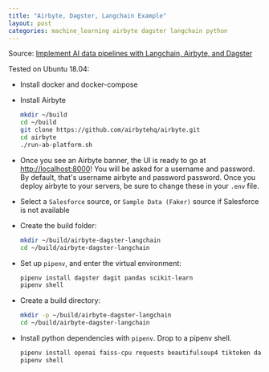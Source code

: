 ```yaml
---
title: "Airbyte, Dagster, Langchain Example"
layout: post
categories: machine_learning airbyte dagster langchain python
---
```


Source: [Implement AI data pipelines with Langchain, Airbyte, and Dagster](https://airbyte.com/tutorials/implement-ai-data-pipelines-with-langchain-airbyte-and-dagster)

Tested on Ubuntu 18.04:
* Install docker and docker-compose
* Install Airbyte
    ```bash
    mkdir ~/build
    cd ~/build
    git clone https://github.com/airbytehq/airbyte.git
    cd airbyte
    ./run-ab-platform.sh 
    ```
* Once you see an Airbyte banner, the UI is ready to go at [http://localhost:8000](http://localhost:8000)! You will be asked for a username and password. By default, that's username airbyte and password password. Once you deploy airbyte to your servers, be sure to change these in your `.env` file.
* Select a `Salesforce` source, or `Sample Data (Faker)` source if Salesforce is not available
* Create the build folder:
    ```bash
    mkdir ~/build/airbyte-dagster-langchain
    cd ~/build/airbyte-dagster-langchain
    ```
* Set up `pipenv`, and enter the virtual environment:
    ```bash
    pipenv install dagster dagit pandas scikit-learn
    pipenv shell
    ```
* Create a build directory:

    ```bash
    mkdir -p ~/build/airbyte-dagster-langchain
    cd ~/build/airbyte-dagster-langchain
    ```
* Install python dependencies with `pipenv`. Drop to a pipenv shell.

    ```bash
    pipenv install openai faiss-cpu requests beautifulsoup4 tiktoken dagster_managed_elements langchain[all] dagster dagster-airbyte dagit
    pipenv shell
    ```

